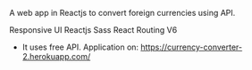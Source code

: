A web app in Reactjs to convert foreign currencies using API.

Responsive UI
Reactjs
Sass
React Routing V6<p></p>
- It uses free API.
Application on: https://currency-converter-2.herokuapp.com/
